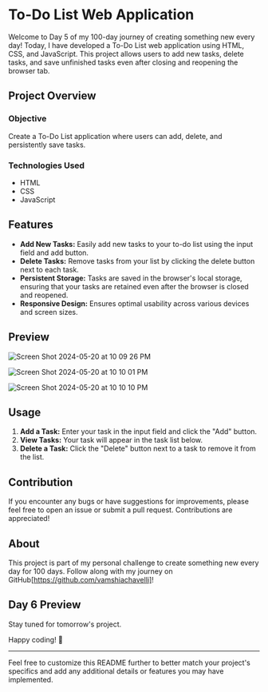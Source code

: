 # To-Do List Web Application

Welcome to Day 5 of my 100-day journey of creating something new every day! Today, I have developed a To-Do List web application using HTML, CSS, and JavaScript. This project allows users to add new tasks, delete tasks, and save unfinished tasks even after closing and reopening the browser tab.

## Project Overview

### Objective

Create a To-Do List application where users can add, delete, and persistently save tasks.

### Technologies Used

- HTML
- CSS
- JavaScript

## Features

- **Add New Tasks:** Easily add new tasks to your to-do list using the input field and add button.
- **Delete Tasks:** Remove tasks from your list by clicking the delete button next to each task.
- **Persistent Storage:** Tasks are saved in the browser's local storage, ensuring that your tasks are retained even after the browser is closed and reopened.
- **Responsive Design:** Ensures optimal usability across various devices and screen sizes.

## Preview

![Screen Shot 2024-05-20 at 10 09 26 PM](https://github.com/vamshiachavelli/TO_DO_LIST/assets/58171768/96e6678e-9b17-4248-8ffe-939ad8213802)

![Screen Shot 2024-05-20 at 10 10 01 PM](https://github.com/vamshiachavelli/TO_DO_LIST/assets/58171768/8e59005b-cf30-43c6-8efa-8da88b2e697e)

![Screen Shot 2024-05-20 at 10 10 10 PM](https://github.com/vamshiachavelli/TO_DO_LIST/assets/58171768/64fc011e-0d07-469e-a417-952416657e6b)

## Usage

1. **Add a Task:** Enter your task in the input field and click the "Add" button.
2. **View Tasks:** Your task will appear in the task list below.
3. **Delete a Task:** Click the "Delete" button next to a task to remove it from the list.


## Contribution

If you encounter any bugs or have suggestions for improvements, please feel free to open an issue or submit a pull request. Contributions are appreciated!

## About

This project is part of my personal challenge to create something new every day for 100 days. Follow along with my journey on GitHub[https://github.com/vamshiachavelli]!

## Day 6 Preview

Stay tuned for tomorrow's project.

Happy coding! 🚀

---

Feel free to customize this README further to better match your project's specifics and add any additional details or features you may have implemented.
